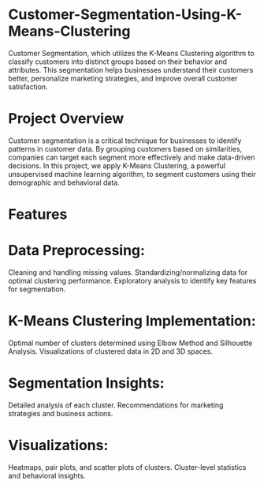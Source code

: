 # Customer-Segmentation-Using-K-Means-Clustering
Customer Segmentation, which utilizes the K-Means Clustering algorithm to classify customers into distinct groups based on their behavior and attributes. This segmentation helps businesses understand their customers better, personalize marketing strategies, and improve overall customer satisfaction.

# Project Overview
Customer segmentation is a critical technique for businesses to identify patterns in customer data. By grouping customers based on similarities, companies can target each segment more effectively and make data-driven decisions.
In this project, we apply K-Means Clustering, a powerful unsupervised machine learning algorithm, to segment customers using their demographic and behavioral data.

# Features

# Data Preprocessing:
Cleaning and handling missing values.
Standardizing/normalizing data for optimal clustering performance.
Exploratory analysis to identify key features for segmentation.

# K-Means Clustering Implementation:
Optimal number of clusters determined using Elbow Method and Silhouette Analysis.
Visualizations of clustered data in 2D and 3D spaces.

# Segmentation Insights:
Detailed analysis of each cluster.
Recommendations for marketing strategies and business actions.

# Visualizations:
Heatmaps, pair plots, and scatter plots of clusters.
Cluster-level statistics and behavioral insights.
